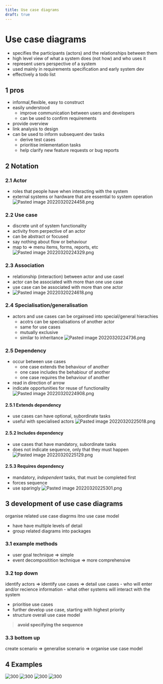 ```yaml
---
title: Use case diagrams
draft: true
---
```

# Use case diagrams
- specifies the participants (actors) and the relationships between them
- high level view of what a system does (not how) and who uses it
- represent users perspective of a system
- used mainly in requirements specification and early system dev
- effectively a todo list

## 1 pros
+ informal,flexible, easy to construct
+ easily understood
	+ improve communication between users and developers
	+ can be used to confirm requirements
+ provide overview
+ link analysis to design
+ can be used to inform subsequent dev tasks
	+ derive test cases
	+ prioritise imlementation tasks
	+ help clarify new feature requests or bug reports

## 2 Notation

### 2.1 Actor
- roles that people have when interacting with the system
- external systems or hardware that are essential to system operation
![Pasted image 20220320224458.png](None)

### 2.2 Use case
- discrete unit of system functionality
- activity from perpective of an actor
- can be abstract or focused
- say nothing about flow or behaviour
- map to ⇒ menu items, forms, reports, etc
![Pasted image 20220320224329.png](None)

### 2.3 Association
- relationship (interaction) between actor and use casel
- actor can be associated with more than one use case
- use case can be associated with more than one actor
- ![Pasted image 20220320224618.png](None)

### 2.4 Specialisation/generalisation
- actors and use cases can be orgainsed into special/general hierachies
	- acotrs can be specialisations of another actor
	- same for use cases
	- mutually exclusive
	- similar to inheritance
![Pasted image 20220320224736.png](None)

### 2.5 Dependency
 - occur between use cases
	 - one case extends the behaviour of another
	 - one case includes the behabiour of another
	 - one case requires the behaviour of another
 - read in direction of arrow
 - indicate opportunities for reuse of functionality
![Pasted image 20220320224908.png](None)

#### 2.5.1 Extends dependency
- use cases can have optional, subordinate tasks
- useful with specialised actors
![Pasted image 20220320225018.png](None)


#### 2.5.2 Includes dependency
- use cases that have mandatory, subordinate tasks
- does not indicate sequence, only that they must happen
![Pasted image 20220320225129.png](None)

#### 2.5.3 Requires dependency
- mandatory, _independent_ tasks, that must be completed first
- forces sequence
- use sparingly
![Pasted image 20220320225301.png](None)

## 3 development of use case diagrams
organise related use case diagrms itno use case model
- have have multiple levels of detail
- group related diagrams into packages

### 3.1 example methods
- user goal technique ⇒ simple
- event decompositition technique ⇒ more comprehensive

### 3.2 top down
identify actors ⇒ identify use cases ⇒ detail use cases
	- who will enter and/or recience information
	- what other systems will interact with the system
- prioritise use cases
- further develop use case, starting with highest priority
- structure overall use case model

> **avoid specifying the sequence**

### 3.3 bottom up
create scenario ⇒ generalise scenario ⇒ organise use case model

## 4 Examples
![300](None)
![300](None)
![300](None)
![300](None)